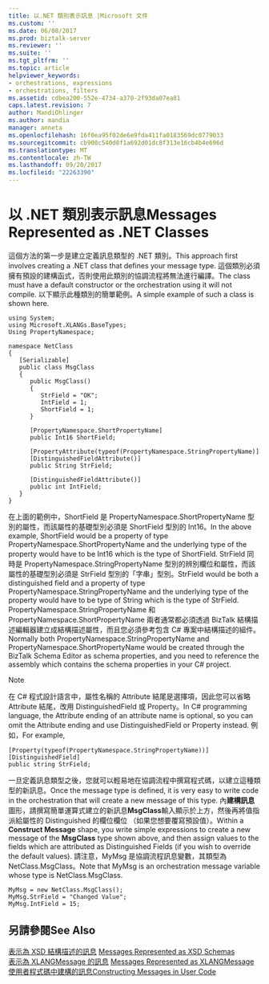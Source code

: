 ```yaml
---
title: 以.NET 類別表示訊息 |Microsoft 文件
ms.custom: ''
ms.date: 06/08/2017
ms.prod: biztalk-server
ms.reviewer: ''
ms.suite: ''
ms.tgt_pltfrm: ''
ms.topic: article
helpviewer_keywords:
- orchestrations, expressions
- orchestrations, filters
ms.assetid: cdbea200-552e-4734-a370-2f93da07ea81
caps.latest.revision: 7
author: MandiOhlinger
ms.author: mandia
manager: anneta
ms.openlocfilehash: 16f0ea95f02de6e9fda411fa0183569dc0779033
ms.sourcegitcommit: cb908c540d8f1a692d01dc8f313e16cb4b4e696d
ms.translationtype: MT
ms.contentlocale: zh-TW
ms.lasthandoff: 09/20/2017
ms.locfileid: "22263390"
---
```

# <a name="messages-represented-as-net-classes"></a><span data-ttu-id="1d021-102">以 .NET 類別表示訊息</span><span class="sxs-lookup"><span data-stu-id="1d021-102">Messages Represented as .NET Classes</span></span>
<span data-ttu-id="1d021-103">這個方法的第一步是建立定義訊息類型的 .NET 類別。</span><span class="sxs-lookup"><span data-stu-id="1d021-103">This approach first involves creating a .NET class that defines your message type.</span></span> <span data-ttu-id="1d021-104">這個類別必須擁有預設的建構函式，否則使用此類別的協調流程將無法進行編譯。</span><span class="sxs-lookup"><span data-stu-id="1d021-104">The class must have a default constructor or the orchestration using it will not compile.</span></span> <span data-ttu-id="1d021-105">以下顯示此種類別的簡單範例。</span><span class="sxs-lookup"><span data-stu-id="1d021-105">A simple example of such a class is shown here.</span></span>  
  
```  
using System;  
using Microsoft.XLANGs.BaseTypes;  
Using PropertyNamespace;  
  
namespace NetClass  
{  
   [Serializable]  
   public class MsgClass  
   {  
      public MsgClass()  
      {  
         StrField = "OK";  
         IntField = 1;  
         ShortField = 1;  
      }  
  
      [PropertyNamespace.ShortPropertyName]  
      public Int16 ShortField;  
  
      [PropertyAttribute(typeof(PropertyNamespace.StringPropertyName)]  
      [DistinguishedFieldAttribute()]  
      public String StrField;  
  
      [DistinguishedFieldAttribute()]  
      public int IntField;  
   }  
}  
```  
  
 <span data-ttu-id="1d021-106">在上面的範例中，ShortField 是 PropertyNamespace.ShortPropertyName 型別的屬性，而該屬性的基礎型別必須是 ShortField 型別的 Int16。</span><span class="sxs-lookup"><span data-stu-id="1d021-106">In the above example, ShortField would be a property of type PropertyNamespace.ShortPropertyName and the underlying type of the property would have to be Int16 which is the type of ShortField.</span></span> <span data-ttu-id="1d021-107">StrField 同時是 PropertyNamespace.StringPropertyName 型別的辨別欄位和屬性，而該屬性的基礎型別必須是 StrField 型別的「字串」型別。</span><span class="sxs-lookup"><span data-stu-id="1d021-107">StrField would be both a distinguished field and a property of type PropertyNamespace.StringPropertyName and the underlying type of the property would have to be type of String which is the type of StrField.</span></span> <span data-ttu-id="1d021-108">PropertyNamespace.StringPropertyName 和 PropertyNamespace.ShortPropertyName 兩者通常都必須透過 BizTalk 結構描述編輯器建立成結構描述屬性，而且您必須參考包含 C# 專案中結構描述的組件。</span><span class="sxs-lookup"><span data-stu-id="1d021-108">Normally both PropertyNamespace.StringPropertyName and PropertyNamespace.ShortPropertyName would be created through the BizTalk Schema Editor as schema properties, and you need to reference the assembly which contains the schema properties in your C# project.</span></span>  
  
> [!NOTE]
>  <span data-ttu-id="1d021-109">在 C# 程式設計語言中，屬性名稱的 Attribute 結尾是選擇項，因此您可以省略 Attribute 結尾，改用 DistinguishedField 或 Property。</span><span class="sxs-lookup"><span data-stu-id="1d021-109">In C# programming language, the Attribute ending of an attribute name is optional, so you can omit the Attribute ending and use DistinguishedField or Property instead.</span></span> <span data-ttu-id="1d021-110">例如，</span><span class="sxs-lookup"><span data-stu-id="1d021-110">For example,</span></span>  
  
```  
[Property(typeof(PropertyNamespace.StringPropertyName))]  
[DistinguishedField]  
public string StrField;  
```  
  
 <span data-ttu-id="1d021-111">一旦定義訊息類型之後，您就可以輕易地在協調流程中撰寫程式碼，以建立這種類型的新訊息。</span><span class="sxs-lookup"><span data-stu-id="1d021-111">Once the message type is defined, it is very easy to write code in the orchestration that will create a new message of this type.</span></span> <span data-ttu-id="1d021-112">內**建構訊息**圖形，請撰寫簡單運算式建立的新訊息**MsgClass**輸入顯示於上方，然後再將值指派給屬性的 Distinguished 的欄位欄位 （如果您想要覆寫預設值）。</span><span class="sxs-lookup"><span data-stu-id="1d021-112">Within a **Construct Message** shape, you write simple expressions to create a new message of the **MsgClass** type shown above, and then assign values to the fields which are attributed as Distinguished Fields (if you wish to override the default values).</span></span> <span data-ttu-id="1d021-113">請注意，MyMsg 是協調流程訊息變數，其類型為 NetClass.MsgClass。</span><span class="sxs-lookup"><span data-stu-id="1d021-113">Note that MyMsg is an orchestration message variable whose type is NetClass.MsgClass.</span></span>  
  
```  
MyMsg = new NetClass.MsgClass();  
MyMsg.StrField = "Changed Value";  
MyMsg.IntField = 15;  
```  
  
## <a name="see-also"></a><span data-ttu-id="1d021-114">另請參閱</span><span class="sxs-lookup"><span data-stu-id="1d021-114">See Also</span></span>  
 <span data-ttu-id="1d021-115">[表示為 XSD 結構描述的訊息](../core/messages-represented-as-xsd-schemas.md) </span><span class="sxs-lookup"><span data-stu-id="1d021-115">[Messages Represented as XSD Schemas](../core/messages-represented-as-xsd-schemas.md) </span></span>  
 <span data-ttu-id="1d021-116">[表示為 XLANGMessage 的訊息](../core/messages-represented-as-xlangmessage.md) </span><span class="sxs-lookup"><span data-stu-id="1d021-116">[Messages Represented as XLANGMessage](../core/messages-represented-as-xlangmessage.md) </span></span>  
 [<span data-ttu-id="1d021-117">使用者程式碼中建構的訊息</span><span class="sxs-lookup"><span data-stu-id="1d021-117">Constructing Messages in User Code</span></span>](../core/constructing-messages-in-user-code.md)